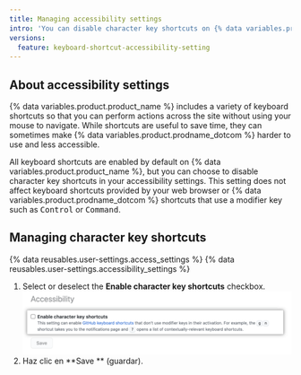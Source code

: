 ```yaml
---
title: Managing accessibility settings
intro: 'You can disable character key shortcuts on {% data variables.product.prodname_dotcom %} in your accessibility settings.'
versions:
  feature: keyboard-shortcut-accessibility-setting
---
```


## About accessibility settings

{% data variables.product.product_name %} includes a variety of keyboard shortcuts so that you can perform actions across the site without using your mouse to navigate. While shortcuts are useful to save time, they can sometimes make {% data variables.product.prodname_dotcom %} harder to use and less accessible.

All keyboard shortcuts are enabled by default on {% data variables.product.product_name %}, but you can choose to disable character key shortcuts in your accessibility settings. This setting does not affect keyboard shortcuts provided by your web browser or {% data variables.product.prodname_dotcom %} shortcuts that use a modifier key such as <kbd>Control</kbd> or <kbd>Command</kbd>.

## Managing character key shortcuts

{% data reusables.user-settings.access_settings %}
{% data reusables.user-settings.accessibility_settings %}
1. Select or deselect the **Enable character key shortcuts** checkbox. ![Screenshot of the 'Enable character key shortcuts' checkbox](/assets/images/help/settings/disable-character-key-shortcuts.png)
2. Haz clic en **Save ** (guardar).
